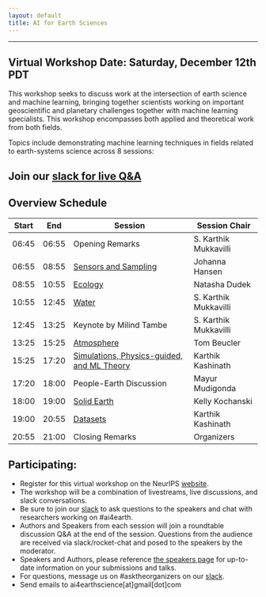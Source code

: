 ```yaml
---
layout: default
title: AI for Earth Sciences
---
```

---
## Virtual Workshop Date: Saturday, December 12th PDT    

This workshop seeks to discuss work at the intersection of earth science and machine learning, bringing together scientists working on important geoscientific and planetary challenges together with machine learning specialists. This workshop encompasses both applied and theoretical work from both fields. 

Topics include demonstrating machine learning techniques in fields related to earth-systems science across 8 sessions:

## Join our [slack for live Q&A](https://join.slack.com/t/ai4earth/shared_invite/zt-jkg0i982-VYRAd0HbjCG_6970Hcqfwg)

## Overview Schedule

| Start | End | Session | Session Chair |  
| ---- | ---- | --------- | ---------------- |  
| 06:45 | 06:55 | Opening Remarks                  | S. Karthik Mukkavilli |  
| 06:55 | 08:55 | [Sensors and Sampling](https://ai4earthscience.github.io/neurips-2020-workshop/schedule#Sensors) | Johanna Hansen  |  
| 08:55 | 10:55 | [Ecology](https://ai4earthscience.github.io/neurips-2020-workshop/schedule#Ecology)              | Natasha Dudek |   
| 10:55 | 12:45 | [Water](https://ai4earthscience.github.io/neurips-2020-workshop/schedule#Water)                  | S. Karthik Mukkavilli |   
| 12:45 | 13:25 | Keynote by Milind Tambe          | S. Karthik Mukkavilli |   
| 13:25 | 15:25 | [Atmosphere](https://ai4earthscience.github.io/neurips-2020-workshop/schedule#Atmosphere)        | Tom Beucler |  
| 15:25 | 17:20 | [Simulations, Physics-guided, and ML Theory](#ML-Theory) | Karthik Kashinath |  
| 17:20 | 18:00 | People-Earth Discussion          | Mayur Mudigonda |  
| 18:00 | 19:00 | [Solid Earth](https://ai4earthscience.github.io/neurips-2020-workshop/schedule#Earth)            | Kelly Kochanski |  
| 19:00 | 20:55 | [Datasets](https://ai4earthscience.github.io/neurips-2020-workshop/schedule#Datasets)            | Karthik Kashinath |  
| 20:55 | 21:00 | Closing Remarks                  | Organizers |   

## Participating:

- Register for this virtual workshop on the NeurIPS [website](https://nips.cc/Register/view-registration). 
- The workshop will be a combination of livestreams, live discussions, and slack conversations. 
- Be sure to join our [slack](https://join.slack.com/t/ai4earth/shared_invite/zt-jkg0i982-VYRAd0HbjCG_6970Hcqfwg) to ask questions to the speakers and chat with researchers working on #ai4earth.  
- Authors and Speakers from each session will join a roundtable discussion Q&A at the end of the session. Questions from the audience are received via slack/rocket-chat and posed to the speakers by the moderator.   
- Speakers and Authors, please reference [the speakers page](https://ai4earthscience.github.io/neurips-2020-workshop/speakers) for up-to-date information on your submissions and talks. 
- For questions, message us on #asktheorganizers on our [slack](https://join.slack.com/t/ai4earth/shared_invite/zt-jkg0i982-VYRAd0HbjCG_6970Hcqfwg). 
- Send emails to ai4earthscience[at]gmail[dot]com

